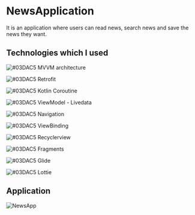 # NewsApplication

It is an application where users can read news, search news and save the news they want.

## Technologies which I used

![#03DAC5](https://via.placeholder.com/15/03DAC5/000000?text=+) MVVM architecture

![#03DAC5](https://via.placeholder.com/15/03DAC5/000000?text=+) Retrofit

![#03DAC5](https://via.placeholder.com/15/03DAC5/000000?text=+) Kotlin Coroutine

![#03DAC5](https://via.placeholder.com/15/03DAC5/000000?text=+) ViewModel - Livedata

![#03DAC5](https://via.placeholder.com/15/03DAC5/000000?text=+) Navigation

![#03DAC5](https://via.placeholder.com/15/03DAC5/000000?text=+) ViewBinding

![#03DAC5](https://via.placeholder.com/15/03DAC5/000000?text=+) Recyclerview

![#03DAC5](https://via.placeholder.com/15/03DAC5/000000?text=+) Fragments

![#03DAC5](https://via.placeholder.com/15/03DAC5/000000?text=+) Glide

![#03DAC5](https://via.placeholder.com/15/03DAC5/000000?text=+) Lottie

## Application

![NewsApp](https://user-images.githubusercontent.com/71497349/131115924-50d244b8-0fa5-4209-80c1-68f97d19e937.gif)

